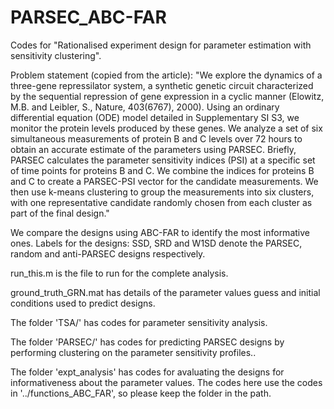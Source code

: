 # PARSEC_ABC-FAR

Codes for "Rationalised experiment design for parameter estimation with sensitivity clustering".

Problem statement (copied from the article): "We explore the dynamics of a three-gene repressilator system, a synthetic genetic circuit characterized by the sequential repression of gene expression in a cyclic manner (Elowitz, M.B. and Leibler, S., Nature, 403(6767), 2000). Using an ordinary differential equation (ODE) model detailed in Supplementary SI S3, we monitor the protein levels produced by these genes. We analyze a set of six simultaneous measurements of protein B and C levels over 72 hours to obtain an accurate estimate of the parameters using PARSEC. Briefly, PARSEC calculates the parameter sensitivity indices (PSI) at a specific set of time points for proteins B and C. We combine the indices for proteins B and C to create a PARSEC-PSI vector for the candidate measurements. We then use k-means clustering to group the measurements into six clusters, with one representative candidate randomly chosen from each cluster as part of the final design."

We compare the designs using ABC-FAR to identify the most informative ones.
Labels for the designs: SSD, SRD and W1SD denote the PARSEC, random and anti-PARSEC designs respectively.

run_this.m is the file to run for the complete analysis.

ground_truth_GRN.mat has details of the parameter values guess and initial conditions used to predict designs.

The folder 'TSA/' has codes for parameter sensitivity analysis.

The folder 'PARSEC/' has codes for predicting PARSEC designs by performing clustering on the parameter sensitivity profiles..

The folder 'expt_analysis\' has codes for avaluating the designs for informativeness about the parameter values. The codes here use the codes in '../functions_ABC_FAR', so please keep the folder in the path.
